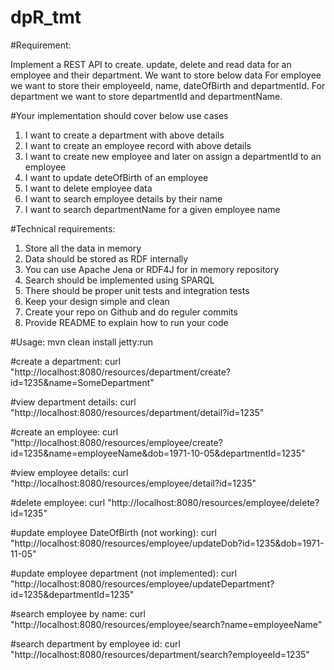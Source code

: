 # dpR_tmt

#Requirement:

Implement a REST API​ to create. update, delete and read data for an employee and their
department. We want to store below data
For employee we want to store their employeeId, name, dateOfBirth and departmentId.
For department we want to store departmentId and departmentName.

#Your implementation should cover below use cases

1. I want to create a department with above details
2. I want to create an employee record with above details
3. I want to create new employee and later on assign a departmentId to an employee
4. I want to update deteOfBirth of an employee
5. I want to delete employee data
6. I want to search employee details by their name
7. I want to search departmentName for a given employee name


#Technical requirements:

1. Store all the data in memory
2. Data should be stored as RDF internally
3. You can use Apache Jena or RDF4J for in memory repository
4. Search should be implemented using SPARQL
5. There should be proper unit tests and integration tests
6. Keep your design simple and clean
7. Create your repo on Github and do reguler commits
8. Provide README to explain how to run your code

#Usage:
mvn clean install jetty:run

#create a department:
curl "http://localhost:8080/resources/department/create?id=1235&name=SomeDepartment"

#view department details:
curl "http://localhost:8080/resources/department/detail?id=1235"

#create an employee:
curl "http://localhost:8080/resources/employee/create?id=1235&name=employeeName&dob=1971-10-05&departmentId=1235"

#view employee details:
curl "http://localhost:8080/resources/employee/detail?id=1235"

#delete employee:
curl "http://localhost:8080/resources/employee/delete?id=1235"

#update employee DateOfBirth (not working):
curl "http://localhost:8080/resources/employee/updateDob?id=1235&dob=1971-11-05"

#update employee department (not implemented):
curl "http://localhost:8080/resources/employee/updateDepartment?id=1235&departmentId=1235"

#search employee by name:
curl "http://localhost:8080/resources/employee/search?name=employeeName"

#search department by employee id:
curl "http://localhost:8080/resources/department/search?employeeId=1235"

